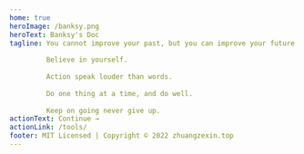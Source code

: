```yaml
---
home: true
heroImage: /banksy.png
heroText: Banksy's Doc
tagline: You cannot improve your past, but you can improve your future. Once time is wasted, life is wasted.
         
         Believe in yourself.
         
         Action speak louder than words.
         
         Do one thing at a time, and do well.
         
         Keep on going never give up.
actionText: Continue →
actionLink: /tools/
footer: MIT Licensed | Copyright © 2022 zhuangzexin.top
---
```

